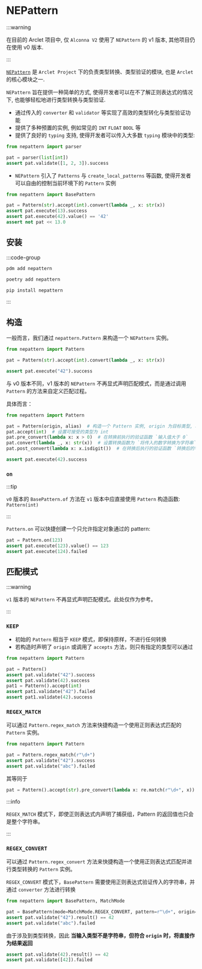 # NEPattern

:::warning

在目前的 Arclet 项目中, 仅 `Alconna V2` 使用了 `NEPattern` 的 v1 版本, 其他项目仍在使用 v0 版本.

:::

[`NEPattern`](https://github.com/ArcletProject/NEPattern) 是 `Arclet Project` 下的负责类型转换、类型验证的模块, 也是 `Arclet` 的核心模块之一.

`NEPattern` 旨在提供一种简单的方式, 使得开发者可以在不了解正则表达式的情况下, 也能够轻松地进行类型转换与类型验证.

- 通过传入的 `converter` 和 `validator` 等实现了高效的类型转化与类型验证功能
- 提供了多种预置的实例, 例如常见的 `INT` `FLOAT` `BOOL` 等
- 提供了良好的 `typing` 支持, 使得开发者可以传入大多数 `typing` 模块中的类型:

```python
from nepattern import parser

pat = parser(list[int])
assert pat.validate([1, 2, 3]).success
```

- `NEPattern` 引入了 `Patterns` 与 `create_local_patterns` 等函数, 使得开发者可以自由的控制当前环境下的 `Pattern` 实例


```python
from nepattern import BasePattern

pat = Pattern(str).accept(int).convert(lambda _, x: str(x))
assert pat.execute(13).success
assert pat.execute(42).value() == '42'
assert not pat << 13.0
```

## 安装

:::code-group
```bash [pdm]
pdm add nepattern
```

```bash [poetry]
poetry add nepattern
```

```bash [pip]
pip install nepattern
```

:::

## 构造

一般而言，我们通过 `nepattern.Pattern` 来构造一个 `NEPattern` 实例。

```python
from nepattern import Pattern

pat = Pattern(str).accept(int).convert(lambda _, x: str(x))

assert pat.execute("42").success
```

与 v0 版本不同，v1 版本的 `NEPattern` 不再显式声明匹配模式，而是通过调用 `Pattern` 的方法来自定义匹配过程。

具体而言：

```python
from nepattern import Pattern

pat = Pattern(origin, alias)  # 构造一个 Pattern 实例, origin 为目标类型, alias 为别名
pat.accept(int)  # 设置可接受的类型为 int
pat.pre_convert(lambda x: x > 0)  # 在转换前执行的验证函数 `输入值大于 0`
pat.convert(lambda _, x: str(x))  # 设置转换函数为 `将传入的数字转换为字符串`
pat.post_convert(lambda x: x.isdigit())  # 在转换后执行的验证函数 `转换后的字符串仅包含数字`

assert pat.execute(42).success
```

### `on`

:::tip 

`v0` 版本的 `BasePattern.of` 方法在 `v1` 版本中应直接使用 `Pattern` 构造函数: `Pattern(int)`

:::

`Pattern.on` 可以快捷创建一个只允许指定对象通过的 pattern:

```python
pat = Pattern.on(123)
assert pat.execute(123).value() == 123
assert pat.execute(124).failed
```

## 匹配模式

:::warning

`v1` 版本的 `NEPattern` 不再显式声明匹配模式。此处仅作为参考。

:::

### `KEEP`

- 初始的 `Pattern` 相当于 `KEEP` 模式，即保持原样，不进行任何转换
- 若构造时声明了 `origin` 或调用了 `accepts` 方法，则只有指定的类型可以通过

```python
from nepattern import Pattern

pat = Pattern()
assert pat.validate("42").success
assert pat.validate(42).success
pat1 = Pattern().accept(int)
assert pat1.validate("42").failed
assert pat1.validate(42).success
```

### `REGEX_MATCH`

可以通过 `Pattern.regex_match` 方法来快捷构造一个使用正则表达式匹配的 `Pattern` 实例。

```python
from nepattern import Pattern

pat = Pattern.regex_match(r"\d+")
assert pat.validate("42").success
assert pat.validate("abc").failed
```

其等同于

```python
pat = Pattern().accept(str).pre_convert(lambda x: re.match(r"\d+", x))
```

:::info

`REGEX_MATCH` 模式下，即使正则表达式内声明了捕获组，Pattern 的返回值也只会是整个字符串。

:::

### `REGEX_CONVERT`

可以通过 `Pattern.regex_convert` 方法来快捷构造一个使用正则表达式匹配并进行类型转换的 `Pattern` 实例。


`REGEX_CONVERT` 模式下，`BasePattern` 需要使用正则表达式验证传入的字符串，并通过 `converter` 方法进行转换

```python
from nepattern import BasePattern, MatchMode

pat = BasePattern(mode=MatchMode.REGEX_CONVERT, pattern=r"\d+", origin=int, convert=lambda _, x: int(x[0]))
assert pat.validate("42").result() == 42
assert pat.validate("abc").failed
```

由于涉及到类型转换，因此 **当输入类型不是字符串，但符合 `origin` 时，将直接作为结果返回**

```python
assert pat.validate(42).result() == 42
assert pat.validate([42]).failed
```
